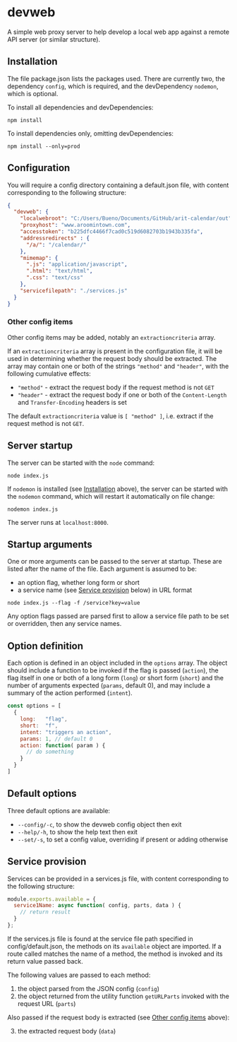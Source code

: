 # devweb

A simple web proxy server to help develop a local web app against a remote API server (or similar structure).

## Installation

The file package.json lists the packages used. There are currently two, the dependency `config`, which is required, and the devDependency `nodemon`, which is optional.

To install all dependencies and devDependencies:

```shell
npm install
```

To install dependencies only, omitting devDependencies:

```shell
npm install --only=prod
```

## Configuration

You will require a config directory containing a default.json file, with content corresponding to the following structure:

```json
{
  "devweb": {
    "localwebroot": "C:/Users/Bueno/Documents/GitHub/arit-calendar/out",
    "proxyhost": "www.aroomintown.com",
    "accesstoken": "b225dfc4466f7cad0c519d6082703b1943b335fa",
    "addressredirects" : {
      "/a/": "/calendar/"
    },
    "mimemap": {
      ".js": "application/javascript",
      ".html": "text/html",
      ".css": "text/css"
    },
    "servicefilepath": "./services.js"
  }
}
```

### Other config items

Other config items may be added, notably an `extractioncriteria` array.

If an `extractioncriteria` array is present in the configuration file, it will be used in determining whether the request body should be extracted. The array may contain one or both of the strings `"method"` and `"header"`, with the following cumulative effects:

- `"method"` - extract the request body if the request method is not `GET`
- `"header"` - extract the request body if one or both of the `Content-Length` and `Transfer-Encoding` headers is set

The default `extractioncriteria` value is `[ "method" ]`, i.e. extract if the request method is not `GET`.

## Server startup

The server can be started with the `node` command:

```shell
node index.js
```

If `nodemon` is installed (see [Installation](#installation) above), the server can be started with the `nodemon` command, which will restart it automatically on file change:

```shell
nodemon index.js
```

The server runs at `localhost:8000`.

## Startup arguments

One or more arguments can be passed to the server at startup. These are listed after the name of the file. Each argument is assumed to be:

- an option flag, whether long form or short
- a service name (see [Service provision](#service-provision) below) in URL format

```shell
node index.js --flag -f /service?key=value
```

Any option flags passed are parsed first to allow a service file path to be set or overridden, then any service names.

## Option definition

Each option is defined in an object included in the `options` array. The object should include a function to be invoked if the flag is passed (`action`), the flag itself in one or both of a long form (`long`) or short form (`short`) and the number of arguments expected (`params`, default 0), and may include a summary of the action performed (`intent`).

```js
const options = [
  {
    long:   "flag",
    short:  "f",
    intent: "triggers an action",
    params: 1, // default 0
    action: function( param ) {
      // do something
    }
  }
]
```

## Default options

Three default options are available:

- `--config/-c`, to show the devweb config object then exit
- `--help/-h`, to show the help text then exit
- `--set/-s`, to set a config value, overriding if present or adding otherwise

## Service provision

Services can be provided in a services.js file, with content corresponding to the following structure:

```js
module.exports.available = {
  service1Name: async function( config, parts, data ) {
    // return result
  }
};
```

If the services.js file is found at the service file path specified in config/default.json, the methods on its `available` object are imported. If a route called matches the name of a method, the method is invoked and its return value passed back.

The following values are passed to each method:

1. the object parsed from the JSON config (`config`)
2. the object returned from the utility function `getURLParts` invoked with the request URL (`parts`)

Also passed if the request body is extracted (see [Other config items](#other-config-items) above):

3. the extracted request body (`data`)
